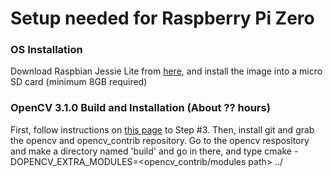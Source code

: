 # Setup needed for Raspberry Pi Zero

### OS Installation

Download Raspbian Jessie Lite from [here](https://www.raspberrypi.org/downloads/raspbian/), and install the image into a micro SD card (minimum 8GB required)

### OpenCV 3.1.0 Build and Installation (About ?? hours)

First, follow instructions on [this page](http://www.pyimagesearch.com/2015/12/14/installing-opencv-on-your-raspberry-pi-zero/) to Step #3. 
Then, install git and grab the opencv and opencv_contrib repository.
Go to the opencv respository and make a directory named 'build' and go in there, and type cmake -DOPENCV_EXTRA_MODULES=<opencv_contrib/modules path> ../
